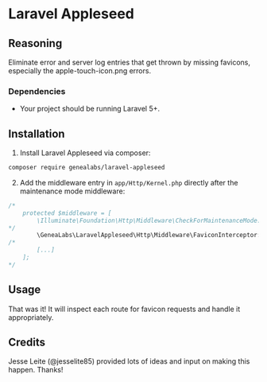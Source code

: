 # Laravel Appleseed
## Reasoning
Eliminate error and server log entries that get thrown by missing favicons, especially the apple-touch-icon.png errors.

### Dependencies
- Your project should be running Laravel 5+.

## Installation
1. Install Laravel Appleseed via composer:
  ```sh
  composer require genealabs/laravel-appleseed
  ```

2. Add the middleware entry in `app/Http/Kernel.php` directly after the maintenance mode middleware:
  ```php
  /*
      protected $middleware = [
          \Illuminate\Foundation\Http\Middleware\CheckForMaintenanceMode::class,
  */
          \GeneaLabs\LaravelAppleseed\Http\Middleware\FaviconInterceptor::class,
  /*
          [...]
      ];
  */
  ```

## Usage
That was it! It will inspect each route for favicon requests and handle it appropriately.

## Credits
Jesse Leite (@jesselite85) provided lots of ideas and input on making this happen. Thanks!
